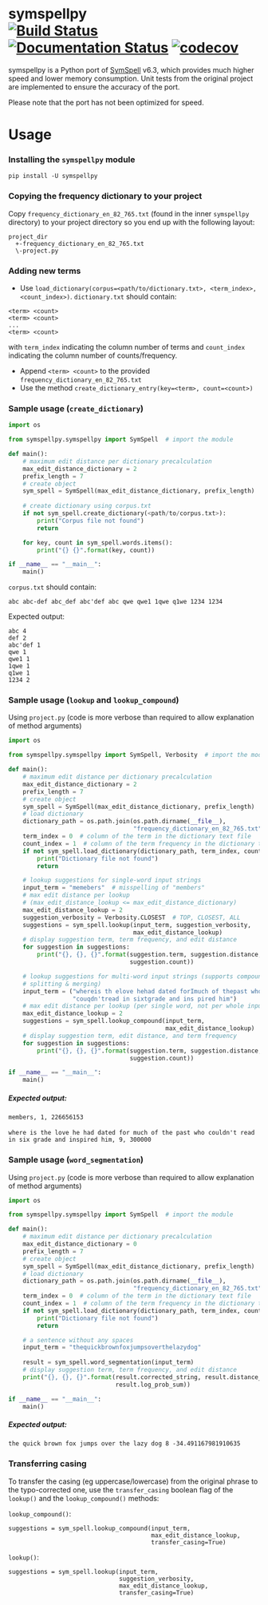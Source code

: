 symspellpy <br>
[![Build Status](https://travis-ci.com/mammothb/symspellpy.svg?branch=master)](https://travis-ci.com/mammothb/symspellpy)
[![Documentation Status](https://readthedocs.org/projects/symspellpy/badge/?version=latest)](https://symspellpy.readthedocs.io/en/latest/?badge=latest)
[![codecov](https://codecov.io/gh/mammothb/symspellpy/branch/master/graph/badge.svg)](https://codecov.io/gh/mammothb/symspellpy)
========

symspellpy is a Python port of [SymSpell](https://github.com/wolfgarbe/SymSpell) v6.3, which provides much higher speed and lower memory consumption. Unit tests
from the original project are implemented to ensure the accuracy of the port.

Please note that the port has not been optimized for speed.

Usage
========
### Installing the `symspellpy` module
```pip install -U symspellpy```

### Copying the frequency dictionary to your project
Copy `frequency_dictionary_en_82_765.txt` (found in the inner `symspellpy`
directory) to your project directory so you end up with the following layout:
```
project_dir
  +-frequency_dictionary_en_82_765.txt
  \-project.py
```

### Adding new terms
  - Use `load_dictionary(corpus=<path/to/dictionary.txt>, <term_index>,<count_index>)`. `dictionary.txt` should contain:
```
<term> <count>
<term> <count>
...
<term> <count>
```
with `term_index` indicating the column number of terms and `count_index` indicating the column number of counts/frequency.
  - Append `<term> <count>` to the provided `frequency_dictionary_en_82_765.txt`
  - Use the method `create_dictionary_entry(key=<term>, count=<count>)`

### Sample usage (`create_dictionary`)
```python
import os

from symspellpy.symspellpy import SymSpell  # import the module

def main():
    # maximum edit distance per dictionary precalculation
    max_edit_distance_dictionary = 2
    prefix_length = 7
    # create object
    sym_spell = SymSpell(max_edit_distance_dictionary, prefix_length)
    
    # create dictionary using corpus.txt
    if not sym_spell.create_dictionary(<path/to/corpus.txt>):
        print("Corpus file not found")
        return

    for key, count in sym_spell.words.items():
        print("{} {}".format(key, count))

if __name__ == "__main__":
    main()
```
`corpus.txt` should contain:
```
abc abc-def abc_def abc'def abc qwe qwe1 1qwe q1we 1234 1234
```
Expected output:
```
abc 4
def 2
abc'def 1
qwe 1
qwe1 1
1qwe 1
q1we 1
1234 2
```

### Sample usage (`lookup` and `lookup_compound`)
Using `project.py` (code is more verbose than required to allow explanation of method arguments)
```python
import os

from symspellpy.symspellpy import SymSpell, Verbosity  # import the module

def main():
    # maximum edit distance per dictionary precalculation
    max_edit_distance_dictionary = 2
    prefix_length = 7
    # create object
    sym_spell = SymSpell(max_edit_distance_dictionary, prefix_length)
    # load dictionary
    dictionary_path = os.path.join(os.path.dirname(__file__),
                                   "frequency_dictionary_en_82_765.txt")
    term_index = 0  # column of the term in the dictionary text file
    count_index = 1  # column of the term frequency in the dictionary text file
    if not sym_spell.load_dictionary(dictionary_path, term_index, count_index):
        print("Dictionary file not found")
        return

    # lookup suggestions for single-word input strings
    input_term = "memebers"  # misspelling of "members"
    # max edit distance per lookup
    # (max_edit_distance_lookup <= max_edit_distance_dictionary)
    max_edit_distance_lookup = 2
    suggestion_verbosity = Verbosity.CLOSEST  # TOP, CLOSEST, ALL
    suggestions = sym_spell.lookup(input_term, suggestion_verbosity,
                                   max_edit_distance_lookup)
    # display suggestion term, term frequency, and edit distance
    for suggestion in suggestions:
        print("{}, {}, {}".format(suggestion.term, suggestion.distance,
                                  suggestion.count))

    # lookup suggestions for multi-word input strings (supports compound
    # splitting & merging)
    input_term = ("whereis th elove hehad dated forImuch of thepast who "
                  "couqdn'tread in sixtgrade and ins pired him")
    # max edit distance per lookup (per single word, not per whole input string)
    max_edit_distance_lookup = 2
    suggestions = sym_spell.lookup_compound(input_term,
                                            max_edit_distance_lookup)
    # display suggestion term, edit distance, and term frequency
    for suggestion in suggestions:
        print("{}, {}, {}".format(suggestion.term, suggestion.distance,
                                  suggestion.count))

if __name__ == "__main__":
    main()
```
##### Expected output:
`members, 1, 226656153`<br><br>
`where is the love he had dated for much of the past who couldn't read in six grade and inspired him, 9, 300000`

### Sample usage (`word_segmentation`)
Using `project.py` (code is more verbose than required to allow explanation of
method arguments)
```python
import os

from symspellpy.symspellpy import SymSpell  # import the module

def main():
    # maximum edit distance per dictionary precalculation
    max_edit_distance_dictionary = 0
    prefix_length = 7
    # create object
    sym_spell = SymSpell(max_edit_distance_dictionary, prefix_length)
    # load dictionary
    dictionary_path = os.path.join(os.path.dirname(__file__),
                                   "frequency_dictionary_en_82_765.txt")
    term_index = 0  # column of the term in the dictionary text file
    count_index = 1  # column of the term frequency in the dictionary text file
    if not sym_spell.load_dictionary(dictionary_path, term_index, count_index):
        print("Dictionary file not found")
        return

    # a sentence without any spaces
    input_term = "thequickbrownfoxjumpsoverthelazydog"
    
    result = sym_spell.word_segmentation(input_term)
    # display suggestion term, term frequency, and edit distance
    print("{}, {}, {}".format(result.corrected_string, result.distance_sum,
                              result.log_prob_sum))

if __name__ == "__main__":
    main()
```
##### Expected output:
`the quick brown fox jumps over the lazy dog 8 -34.491167981910635`


### Transferring casing

To transfer the casing (eg uppercase/lowercase) from the original phrase
to the typo-corrected one, use the `transfer_casing` boolean flag of 
the `lookup()` and the `lookup_compound()` methods:

`lookup_compound()`:
```
suggestions = sym_spell.lookup_compound(input_term,
                                        max_edit_distance_lookup,
                                        transfer_casing=True)
```

`lookup()`:
```
suggestions = sym_spell.lookup(input_term,
                               suggestion_verbosity,
                               max_edit_distance_lookup,
                               transfer_casing=True)
```



